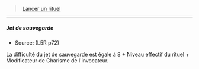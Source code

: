 ﻿---
!GenericItem
Name: Jet de sauvegarde
Source: (L5R p72)
Id: l5r_rituals_hd.md#jet-de-sauvegarde
ParentLink: l5r_rituals_hd.md#lancer-un-rituel
ParentName: Lancer un rituel
NameLevel: 5
Attributes:
  Name: Jet de sauvegarde
  Markdown: >+
    ##### <!--Name-->Jet de sauvegarde<!--/Name-->


    - Source: <!--Source-->(L5R p72)<!--/Source-->


    La difficulté du jet de sauvegarde est égale à 8 + Niveau effectif du rituel + Modificateur de Charisme de l'invocateur.

  Source: (L5R p72)
AttributesDictionary: >+
  Name: Jet de sauvegarde

  Markdown: >+

    ##### <!--Name-->Jet de sauvegarde<!--/Name-->





    - Source: <!--Source-->(L5R p72)<!--/Source-->





    La difficulté du jet de sauvegarde est égale à 8 + Niveau effectif du rituel + Modificateur de Charisme de l'invocateur.



  Source: (L5R p72)

---
> [Lancer un rituel](hd_l5r_rituals.md)

---

##### Jet de sauvegarde

- Source: (L5R p72)

La difficulté du jet de sauvegarde est égale à 8 + Niveau effectif du rituel + Modificateur de Charisme de l'invocateur.

